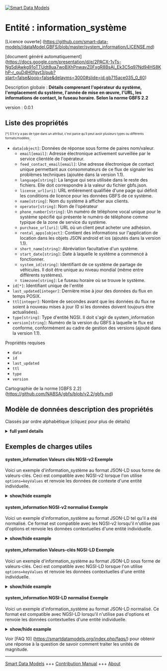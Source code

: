 <!-- 10-Header -->  
[![Smart Data Models](https://smartdatamodels.org/wp-content/uploads/2022/01/SmartDataModels_logo.png "Logo")](https://smartdatamodels.org)  
Entité : information_système  
============================<!-- /10-Header -->  
<!-- 15-License -->  
[Licence ouverte] (https://github.com/smart-data-models//dataModel.GBFS/blob/master/system_information/LICENSE.md)  
[document généré automatiquement] (https://docs.google.com/presentation/d/e/2PACX-1vTs-Ng5dIAwkg91oTTUdt8ua7woBXhPnwavZ0FxgR8BsAI_Ek3C5q97Nd94HS8KhP-r_quD4H0fgyt3/pub?start=false&loop=false&delayms=3000#slide=id.gb715ace035_0_60)  
<!-- /15-License -->  
<!-- 20-Description -->  
Description globale : **Détails comprenant l'opérateur du système, l'emplacement du système, l'année de mise en œuvre, l'URL, les informations de contact, le fuseau horaire. Selon la norme GBFS 2.2**  
version : 0.0.1  
<!-- /20-Description -->  
<!-- 30-PropertiesList -->  

## Liste des propriétés  

<sup><sub>[*] S'il n'y a pas de type dans un attribut, c'est parce qu'il peut avoir plusieurs types ou différents formats/modèles</sub></sup>.  
- `data[object]`: Données de réponse sous forme de paires nom/valeur.  	- `email[email]`: Adresse électronique activement surveillée par le service clientèle de l'opérateur.    
	- `feed_contact_email[email]`: Une adresse électronique de contact unique permettant aux consommateurs de ce flux de signaler les problèmes techniques (ajoutée dans la version 1.1).    
	- `language[string]`: La langue qui sera utilisée dans le reste des fichiers. Elle doit correspondre à la valeur du fichier gbfs.json.    
	- `license_url[uri]`: URL entièrement qualifiée d'une page qui définit les conditions de licence pour les données GBFS de ce système.    
	- `name[string]`: Nom du système à afficher aux clients.    
	- `operator[string]`: Nom de l'opérateur    
	- `phone_number[string]`: Un numéro de téléphone vocal unique pour le système spécifié qui présente le numéro de téléphone comme typique de la zone de service du système.    
	- `purchase_url[uri]`: URL où un client peut acheter une adhésion.    
	- `rental_apps[object]`: Contient des informations sur l'application de location dans les objets JSON android et ios (ajoutés dans la version 1.1).    
	- `short_name[string]`: Abréviation facultative d'un système.    
	- `start_date[string]`: Date à laquelle le système a commencé à fonctionner.    
	- `system_id[string]`: Identifiant de ce système de partage de véhicules. Il doit être unique au niveau mondial (même entre différents systèmes).    
	- `timezone[string]`: Le fuseau horaire où se trouve le système.    
- `id[*]`: Identifiant unique de l'entité  - `last_updated[integer]`: Dernière mise à jour des données du flux en temps POSIX.  - `ttl[integer]`: Nombre de secondes avant que les données du flux ne soient à nouveau mises à jour (0 si les données doivent toujours être actualisées).  - `type[string]`: Type d'entité NGSI. Il doit s'agir de system_information  - `version[string]`: Numéro de la version du GBFS à laquelle le flux est conforme, conformément au cadre de gestion des versions (ajouté dans la version 1.1).  <!-- /30-PropertiesList -->  
<!-- 35-RequiredProperties -->  
Propriétés requises  
- `data`  - `id`  - `last_updated`  - `ttl`  - `type`  - `version`  <!-- /35-RequiredProperties -->  
<!-- 40-RequiredProperties -->  
Cartographie de la norme [GBFS 2.2] (https://github.com/NABSA/gbfs/blob/v2.2/gbfs.md)  
<!-- /40-RequiredProperties -->  
<!-- 50-DataModelHeader -->  
## Modèle de données description des propriétés  
Classés par ordre alphabétique (cliquez pour plus de détails)  
<!-- /50-DataModelHeader -->  
<!-- 60-ModelYaml -->  
<details><summary><strong>full yaml details</strong></summary>    
```yaml  
system_information:    
  description: 'Details including system operator, system location, year implemented, URL, contact info, time zone. According to the Standard GBFS 2.2'    
  properties:    
    data:    
      description: 'Response data in the form of name:value pairs.'    
      properties:    
        email:    
          description: Email address actively monitored by the operator's customer service department.    
          format: email    
          type: string    
        feed_contact_email:    
          description: A single contact email address for consumers of this feed to report technical issues (added in v1.1).    
          format: email    
          type: string    
        language:    
          description: The language that will be used throughout the rest of the files. It must match the value in the gbfs.json file.    
          pattern: ^[a-z]{2,3}(-[A-Z]{2})?$    
          type: string    
        license_url:    
          description: A fully qualified URL of a page that defines the license terms for the GBFS data for this system.    
          format: uri    
          type: string    
        name:    
          description: Name of the system to be displayed to customers.    
          type: string    
        operator:    
          description: Name of the operator    
          type: string    
        phone_number:    
          description: A single voice telephone number for the specified system that presents the telephone number as typical for the system's service area.    
          type: string    
        purchase_url:    
          description: URL where a customer can purchase a membership.    
          format: uri    
          type: string    
        rental_apps:    
          description: Contains rental app information in the android and ios JSON objects (added in v1.1).    
          properties:    
            android:    
              dependencies:    
                android:    
                  - store_uri    
                  - discovery_uri    
              description: Contains rental app download and app discovery information for the Android platform. (added in v1.1)    
              properties:    
                discovery_uri:    
                  description: URI that can be used to discover if the rental Android app is installed on the device (added in v1.1).    
                  format: uri    
                  type: string    
                store_uri:    
                  description: URI where the rental Android app can be downloaded from (added in v1.1).    
                  format: uri    
                  type: string    
              type: object    
            ios:    
              dependencies:    
                ios:    
                  - store_uri    
                  - discovery_uri    
              description: Contains rental information for the iOS platform (added in v1.1).    
              properties:    
                discovery_uri:    
                  description: URI that can be used to discover if the rental iOS app is installed on the device (added in v1.1).    
                  format: uri    
                  type: string    
                store_uri:    
                  description: URI where the rental iOS app can be downloaded from (added in v1.1).    
                  format: uri    
                  type: string    
              type: object    
          type: object    
        short_name:    
          description: Optional abbreviation for a system.    
          type: string    
        start_date:    
          description: Date that the system began operations.    
          pattern: ^[0-9]{4}-[0-9]{2}-[0-9]{2}$    
          type: string    
        system_id:    
          description: Identifier for this vehicle share system. This should be globally unique (even between different systems).    
          type: string    
        timezone:    
          description: The time zone where the system is located.    
          type: string    
        url:    
          description: The URL of the vehicle share system.    
          format: uri    
          type: string    
      required:    
        - system_id    
        - language    
        - name    
        - timezone    
      type: object    
      x-ngsi:    
        type: Property    
    id:    
      anyOf:    
        - description: Identifier format of any NGSI entity    
          maxLength: 256    
          minLength: 1    
          pattern: ^[\w\-\.\{\}\$\+\*\[\]`|~^@!,:\\]+$    
          type: string    
          x-ngsi:    
            type: Property    
        - description: Identifier format of any NGSI entity    
          format: uri    
          type: string    
          x-ngsi:    
            type: Property    
      description: Unique identifier of the entity    
      x-ngsi:    
        type: Property    
    last_updated:    
      description: Last time the data in the feed was updated in POSIX time.    
      minimum: 1450155600    
      type: integer    
      x-ngsi:    
        type: Property    
    ttl:    
      description: Number of seconds before the data in the feed will be updated again (0 if the data should always be refreshed).    
      minimum: 0    
      type: integer    
      x-ngsi:    
        type: Property    
    type:    
      description: NGSI entity type. It has to be system_information    
      enum:    
        - system_information    
      type: string    
      x-ngsi:    
        type: Property    
    version:    
      description: 'GBFS version number to which the feed conforms, according to the versioning framework (added in v1.1).'    
      enum:    
        - 1.1-RC    
        - 1.1    
        - 2.0    
        - 2.1-RC    
        - 2.1-RC2    
        - 2.1    
        - 2.2    
        - 3.0    
      type: string    
      x-ngsi:    
        type: Property    
  required:    
    - data    
    - id    
    - last_updated    
    - ttl    
    - type    
    - version    
  type: object    
  x-derived-from: https://github.com/NABSA/gbfs/blob/v2.2/gbfs.md    
  x-disclaimer: 'Redistribution and use in source and binary forms, with or without modification, are permitted  provided that the license conditions are met. Copyleft (c) 2022 Contributors to Smart Data Models Program'    
  x-license-url: https://github.com/smart-data-models/dataModel.GBFS/blob/master/system_information/LICENSE.md    
  x-model-schema: https://smart-data-models.github.io/dataModel.GBFS/system_information/schema.json    
  x-model-tags: GBFS    
  x-version: 0.0.1    
```  
</details>    
<!-- /60-ModelYaml -->  
<!-- 70-MiddleNotes -->  
<!-- /70-MiddleNotes -->  
<!-- 80-Examples -->  
## Exemples de charges utiles  
#### system_information Valeurs clés NGSI-v2 Exemple  
Voici un exemple d'information_système au format JSON-LD sous forme de valeurs-clés. Ceci est compatible avec NGSI-v2 lorsque l'on utilise `options=keyValues` et renvoie les données de contexte d'une entité individuelle.  
<details><summary><strong>show/hide example</strong></summary>    
```json  
{  
  "id": "urn:ngsi-ld:system_information:id:FNNO:60592292",  
  "type": "system_information",  
  "last_updated": 1611598155,  
  "ttl": 1800,  
  "version": "3.0",  
  "data": {  
    "system_id": "example_cityname",  
    "language": "en",  
    "name": "Example Bike Rental",  
    "short_name": "Example Bike",  
    "operator": "Example Sharing, Inc",  
    "url": "https://www.example.com",  
    "purchase_url": "https://www.example.com",  
    "start_date": "2010-06-10",  
    "phone_number": "1-800-555-1234",  
    "email": "customerservice@example.com",  
    "feed_contact_email": "datafeed@example.com",  
    "timezone": "US/Central",  
    "license_url": "https://www.example.com/data-license.html",  
    "brand_assets": {  
      "brand_last_modified": "2021-06-15",  
      "brand_image_url": "https://www.example.com/assets/brand_image.svg",  
      "brand_image_url_dark": "https://www.example.com/assets/brand_image_dark.svg",  
      "color": "#C2D32C",  
      "terms_url": "https://www.example.com/assets/brand.pdf"  
    }  
  }  
}  
```  
</details>  
#### system_information NGSI-v2 normalisé Exemple  
Voici un exemple d'information_système au format JSON-LD tel qu'il a été normalisé. Ce format est compatible avec les NGSI-v2 lorsqu'il n'utilise pas d'options et renvoie les données contextuelles d'une entité individuelle.  
<details><summary><strong>show/hide example</strong></summary>    
```json  
{  
  "id": "urn:ngsi-ld:system_information:id:FNNO:60592292",  
  "type": "system_information",  
  "last_updated": {  
    "type": "Number",  
    "value": 1611598155  
  },  
  "ttl": {  
    "type": "Number",  
    "value": 1800  
  },  
  "version": {  
    "type": "Text",  
    "value": "3.0"  
  },  
  "data": {  
    "type": "StructuredValue",  
    "value": {  
      "system_id": "example_cityname",  
      "language": "en",  
      "name": "Example Bike Rental",  
      "short_name": "Example Bike",  
      "operator": "Example Sharing, Inc",  
      "url": "https://www.example.com",  
      "purchase_url": "https://www.example.com",  
      "start_date": "2010-06-10",  
      "phone_number": "1-800-555-1234",  
      "email": "customerservice@example.com",  
      "feed_contact_email": "datafeed@example.com",  
      "timezone": "US/Central",  
      "license_url": "https://www.example.com/data-license.html",  
      "brand_assets": {  
        "brand_last_modified": "2021-06-15",  
        "brand_image_url": "https://www.example.com/assets/brand_image.svg",  
        "brand_image_url_dark": "https://www.example.com/assets/brand_image_dark.svg",  
        "color": "#C2D32C",  
        "terms_url": "https://www.example.com/assets/brand.pdf"  
      }  
    }  
  },  
  "@context": [  
    "https://smartdatamodels.org/context.jsonld"  
  ]  
}  
```  
</details>  
#### system_information Valeurs-clés NGSI-LD Exemple  
Voici un exemple d'information_système au format JSON-LD sous forme de valeurs-clés. Ceci est compatible avec NGSI-LD lorsque l'on utilise `options=keyValues` et renvoie les données contextuelles d'une entité individuelle.  
<details><summary><strong>show/hide example</strong></summary>    
```json  
{  
    "id": "urn:ngsi-ld:system_information:id:FNNO:60592292",  
    "type": "system_information",  
    "last_updated": 1611598155,  
    "ttl": 1800,  
    "version": "3.0",  
    "data": {  
        "system_id": "example_cityname",  
        "language": "en",  
        "name": "Example Bike Rental",  
        "short_name": "Example Bike",  
        "operator": "Example Sharing, Inc",  
        "url": "https://www.example.com",  
        "purchase_url": "https://www.example.com",  
        "start_date": "2010-06-10",  
        "phone_number": "1-800-555-1234",  
        "email": "customerservice@example.com",  
        "feed_contact_email": "datafeed@example.com",  
        "timezone": "US/Central",  
        "license_url": "https://www.example.com/data-license.html",  
        "brand_assets": {  
            "brand_last_modified": "2021-06-15",  
            "brand_image_url": "https://www.example.com/assets/brand_image.svg",  
            "brand_image_url_dark": "https://www.example.com/assets/brand_image_dark.svg",  
            "color": "#C2D32C",  
            "terms_url": "https://www.example.com/assets/brand.pdf"  
        }  
    },  
    "@context": [  
        "https://smartdatamodels.org/context.jsonld",  
        "https://raw.githubusercontent.com/smart-data-models/dataModel.GBFS/master/context.jsonld"  
    ]  
}  
```  
</details>  
#### system_information NGSI-LD normalisé Exemple  
Voici un exemple d'information_système au format JSON-LD normalisé. Ce format est compatible avec NGSI-LD lorsqu'il n'utilise pas d'options et renvoie les données contextuelles d'une entité individuelle.  
<details><summary><strong>show/hide example</strong></summary>    
```json  
{  
    "id": "urn:ngsi-ld:system_information:id:FNNO:60592292",  
    "type": "system_information",  
    "last_updated": {  
        "type": "Property",  
        "value": 1611598155  
    },  
    "ttl": {  
        "type": "Property",  
        "value": 1800  
    },  
    "version": {  
        "type": "Property",  
        "value": "3.0"  
    },  
    "data": {  
        "type": "Property",  
        "value": {  
            "system_id": "example_cityname",  
            "language": "en",  
            "name": "Example Bike Rental",  
            "short_name": "Example Bike",  
            "operator": "Example Sharing, Inc",  
            "url": "https://www.example.com",  
            "purchase_url": "https://www.example.com",  
            "start_date": "2010-06-10",  
            "phone_number": "1-800-555-1234",  
            "email": "customerservice@example.com",  
            "feed_contact_email": "datafeed@example.com",  
            "timezone": "US/Central",  
            "license_url": "https://www.example.com/data-license.html",  
            "brand_assets": {  
                "brand_last_modified": "2021-06-15",  
                "brand_image_url": "https://www.example.com/assets/brand_image.svg",  
                "brand_image_url_dark": "https://www.example.com/assets/brand_image_dark.svg",  
                "color": "#C2D32C",  
                "terms_url": "https://www.example.com/assets/brand.pdf"  
            }  
        }  
    },  
    "@context": [  
        "https://smartdatamodels.org/context.jsonld",  
        "https://raw.githubusercontent.com/smart-data-models/dataModel.GBFS/master/context.jsonld"  
    ]  
}  
```  
</details><!-- /80-Examples -->  
<!-- 90-FooterNotes -->  
<!-- /90-FooterNotes -->  
<!-- 95-Units -->  
Voir [FAQ 10] (https://smartdatamodels.org/index.php/faqs/) pour obtenir une réponse à la question de savoir comment traiter les unités de magnitude.  
<!-- /95-Units -->  
<!-- 97-LastFooter -->  
---  
[Smart Data Models](https://smartdatamodels.org) +++ [Contribution Manual](https://bit.ly/contribution_manual) +++ [About](https://bit.ly/Introduction_SDM)<!-- /97-LastFooter -->  

